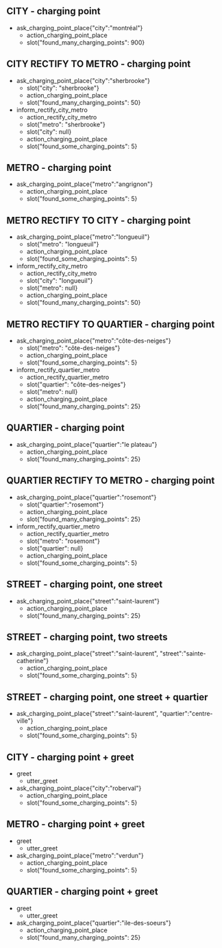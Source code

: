 ## CITY - charging point
* ask_charging_point_place{"city":"montréal"}
  - action_charging_point_place
  - slot{"found_many_charging_points": 900}

## CITY RECTIFY TO METRO - charging point
* ask_charging_point_place{"city":"sherbrooke"}
  - slot{"city": "sherbrooke"}
  - action_charging_point_place
  - slot{"found_many_charging_points": 50}
* inform_rectify_city_metro
  - action_rectify_city_metro
  - slot{"metro": "sherbrooke"}
  - slot{"city": null}
  - action_charging_point_place 
  - slot{"found_some_charging_points": 5}

## METRO - charging point
* ask_charging_point_place{"metro":"angrignon"}
  - action_charging_point_place
  - slot{"found_some_charging_points": 5}

## METRO RECTIFY TO CITY - charging point
* ask_charging_point_place{"metro":"longueuil"}
  - slot{"metro": "longueuil"}
  - action_charging_point_place
  - slot{"found_some_charging_points": 5}
* inform_rectify_city_metro
  - action_rectify_city_metro
  - slot{"city": "longueuil"}
  - slot{"metro": null}
  - action_charging_point_place 
  - slot{"found_many_charging_points": 50}

## METRO RECTIFY TO QUARTIER - charging point ##
* ask_charging_point_place{"metro":"côte-des-neiges"}
  - slot{"metro": "côte-des-neiges"}
  - action_charging_point_place
  - slot{"found_some_charging_points": 5}
* inform_rectify_quartier_metro
  - action_rectify_quartier_metro
  - slot{"quartier": "côte-des-neiges"}
  - slot{"metro": null}
  - action_charging_point_place 
  - slot{"found_many_charging_points": 25}

## QUARTIER - charging point
* ask_charging_point_place{"quartier":"le plateau"}
  - action_charging_point_place
  - slot{"found_many_charging_points": 25}

## QUARTIER RECTIFY TO METRO - charging point
* ask_charging_point_place{"quartier":"rosemont"}
  - slot{"quartier":"rosemont"}
  - action_charging_point_place
  - slot{"found_many_charging_points": 25}
* inform_rectify_quartier_metro
  - action_rectify_quartier_metro
  - slot{"metro": "rosemont"}
  - slot{"quartier": null}
  - action_charging_point_place 
  - slot{"found_some_charging_points": 5}

## STREET - charging point, one street
* ask_charging_point_place{"street":"saint-laurent"}
  - action_charging_point_place
  - slot{"found_many_charging_points": 25}

## STREET - charging point, two streets
* ask_charging_point_place{"street":"saint-laurent", "street":"sainte-catherine"}
  - action_charging_point_place
  - slot{"found_some_charging_points": 5}

## STREET - charging point, one street + quartier
* ask_charging_point_place{"street":"saint-laurent", "quartier":"centre-ville"}
  - action_charging_point_place
  - slot{"found_some_charging_points": 5}


## CITY - charging point + greet
* greet
  - utter_greet
* ask_charging_point_place{"city":"roberval"}
  - action_charging_point_place
  - slot{"found_some_charging_points": 5}

## METRO - charging point + greet
* greet
  - utter_greet
* ask_charging_point_place{"metro":"verdun"}
  - action_charging_point_place
  - slot{"found_some_charging_points": 5}

## QUARTIER - charging point + greet
* greet
  - utter_greet
* ask_charging_point_place{"quartier":"ile-des-soeurs"}
  - action_charging_point_place
  - slot{"found_many_charging_points": 25}
